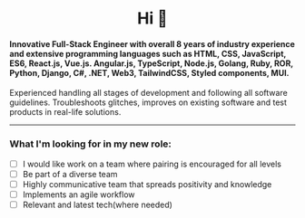 <h1 align="center">Hi 👋</h1>

#### Innovative Full-Stack Engineer with overall 8 years of industry experience and extensive programming languages such as HTML, CSS, JavaScript, ES6, React.js, Vue.js. Angular.js, TypeScript, Node.js, Golang, Ruby, ROR, Python, Django, C#, .NET, Web3, TailwindCSS, Styled components, MUI.
Experienced handling all stages of development and following all software guidelines.
Troubleshoots glitches, improves on existing software and test products in real-life solutions.


---

### What I'm looking for in my new role:
- [ ]  I  would like work on a team where pairing is encouraged for all levels
- [ ]  Be part of a diverse team
- [ ]  Highly communicative team that spreads positivity and knowledge
- [ ]  Implements an agile workflow
- [ ]  Relevant and latest tech(where needed)
